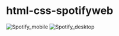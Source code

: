 # html-css-spotifyweb
![Spotify_mobile](https://user-images.githubusercontent.com/109558656/226491281-d24d97c0-8b3c-4757-bae1-af19d23ab815.png)
![Spotify_desktop](https://user-images.githubusercontent.com/109558656/226491285-720711bf-a74a-4e8e-bf05-70e660675990.png)
